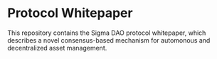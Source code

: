 # Protocol Whitepaper

This repository contains the Sigma DAO protocol whitepaper, which describes a novel consensus-based mechanism for automonous and decentralized asset management.
